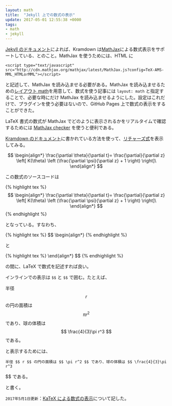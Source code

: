 ```yaml
---
layout: math
title:  "Jekyll 上での数式の表示"
update: 2017-05-01 12:55:38 +0000
tags:
- math
- jekyll
---
```

[Jekyll のドキュメント](http://jekyllrb.com/docs/extras/)によれば、Kramdown は[MathJax](http://www.mathjax.org/)による数式表示をサポートしている、とのこと。MathJax を使うためには、HTML に

    <script type="text/javascript" src="http://cdn.mathjax.org/mathjax/latest/MathJax.js?config=TeX-AMS-MML_HTMLorMML"></script>

と記述して、MathJax を読み込ませる必要がある。MathJax を読み込ませるための[レイアウト math](https://github.com/sekika/sekika.github.io/blob/master/_layouts/math.html)を用意して、数式を使う記事には ```layout: math``` と指定することで、必要な時にだけ MathJax を読み込ませるようにした。設定はこれだけで、プラグインを使う必要はないので、GitHub Pages 上で数式の表示をすることができた。

LaTeX 書式の数式が MathJax でどのように表示されるかをリアルタイムで確認するためには [MathJax checker](http://gyafun.jp/ln/MathJax.html) を使うと便利である。

[Kramdown のドキュメント](http://kramdown.gettalong.org/syntax.html#math-blocks)に書かれている方法を使って、[リチャーズ式](https://ja.wikipedia.org/wiki/%E3%83%AA%E3%83%81%E3%83%A3%E3%83%BC%E3%82%BA%E5%BC%8F)を表示してみる。

$$
\begin{align*}
\frac{\partial \theta}{\partial t}= \frac{\partial}{\partial z} 
\left[ K(\theta) \left (\frac{\partial \psi}{\partial z} + 1 \right) \right]\ 
\end{align*}
$$

この数式のソースコードは

{% highlight tex %}
$$
\begin{align*}
\frac{\partial \theta}{\partial t}= \frac{\partial}{\partial z}
\left[ K(\theta) \left (\frac{\partial \psi}{\partial z} + 1 \right) \right]\
\end{align*}
$$
{% endhighlight %}

となっている。すなわち、

{% highlight tex %}
$$
\begin{align*}
{% endhighlight %}

と

{% highlight tex %}
\end{align*}
$$
{% endhighlight %}

の間に、LaTeX で数式を記述すれば良い。

インラインでの表示は ```$$``` と ```$$``` で囲む。たとえば、

半径 $$ r $$ の円の面積は $$ \pi r^2 $$ であり、球の体積は $$ \frac{4}{3}\pi r^3 $$ である。

と表示するためには、

    半径 $$ r $$ の円の面積は $$ \pi r^2 $$ であり、球の体積は $$ \frac{4}{3}\pi r^3
 $$ である。

と書く。

```2017年5月1日更新```：[KaTeX による数式の表示](http://sekika.github.io/2017/05/01/katex-equation/)について記した。
